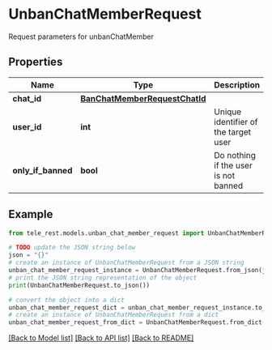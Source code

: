 # UnbanChatMemberRequest

Request parameters for unbanChatMember

## Properties

Name | Type | Description | Notes
------------ | ------------- | ------------- | -------------
**chat_id** | [**BanChatMemberRequestChatId**](BanChatMemberRequestChatId.md) |  | 
**user_id** | **int** | Unique identifier of the target user | 
**only_if_banned** | **bool** | Do nothing if the user is not banned | [optional] 

## Example

```python
from tele_rest.models.unban_chat_member_request import UnbanChatMemberRequest

# TODO update the JSON string below
json = "{}"
# create an instance of UnbanChatMemberRequest from a JSON string
unban_chat_member_request_instance = UnbanChatMemberRequest.from_json(json)
# print the JSON string representation of the object
print(UnbanChatMemberRequest.to_json())

# convert the object into a dict
unban_chat_member_request_dict = unban_chat_member_request_instance.to_dict()
# create an instance of UnbanChatMemberRequest from a dict
unban_chat_member_request_from_dict = UnbanChatMemberRequest.from_dict(unban_chat_member_request_dict)
```
[[Back to Model list]](../README.md#documentation-for-models) [[Back to API list]](../README.md#documentation-for-api-endpoints) [[Back to README]](../README.md)


